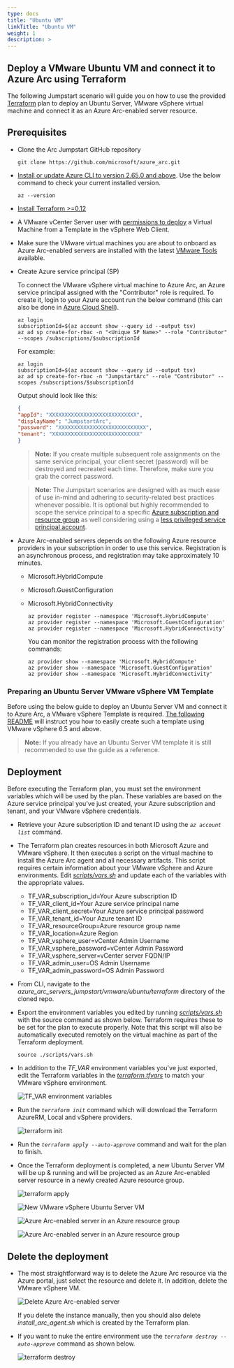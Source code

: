 ```yaml
---
type: docs
title: "Ubuntu VM"
linkTitle: "Ubuntu VM"
weight: 1
description: >
---
```


## Deploy a VMware Ubuntu VM and connect it to Azure Arc using Terraform

The following Jumpstart scenario will guide you on how to use the provided [Terraform](https://www.terraform.io/) plan to deploy an Ubuntu Server, VMware vSphere virtual machine and connect it as an Azure Arc-enabled server resource.

## Prerequisites

- Clone the Arc Jumpstart GitHub repository

    ```shell
    git clone https://github.com/microsoft/azure_arc.git
    ```

- [Install or update Azure CLI to version 2.65.0 and above](https://learn.microsoft.com/cli/azure/install-azure-cli?view=azure-cli-latest). Use the below command to check your current installed version.

  ```shell
  az --version
  ```

- [Install Terraform >=0.12](https://learn.hashicorp.com/terraform/getting-started/install.html)

- A VMware vCenter Server user with [permissions to deploy](https://docs.vmware.com/en/VMware-vSphere/7.0/com.vmware.vsphere.vm_admin.doc/GUID-4D0F8E63-2961-4B71-B365-BBFA24673FDB.html) a Virtual Machine from a Template in the vSphere Web Client.

- Make sure the VMware virtual machines you are about to onboard as Azure Arc-enabled servers are installed with the latest [VMware Tools](https://docs.vmware.com/en/VMware-Tools/index.html#:~:text=VMware%20Tools%20is%20a%20set,interactions%20with%20guest%20operating%20systems.&text=It%20includes%20a%20number%20of,for%20new%20guest%20operating%20systems.) available.

- Create Azure service principal (SP)

    To connect the VMware vSphere virtual machine to Azure Arc, an Azure service principal assigned with the "Contributor" role is required. To create it, login to your Azure account run the below command (this can also be done in [Azure Cloud Shell](https://shell.azure.com/)).

    ```shell
    az login
    subscriptionId=$(az account show --query id --output tsv)
    az ad sp create-for-rbac -n "<Unique SP Name>" --role "Contributor" --scopes /subscriptions/$subscriptionId
    ```

    For example:

    ```shell
    az login
    subscriptionId=$(az account show --query id --output tsv)
    az ad sp create-for-rbac -n "JumpstartArc" --role "Contributor" --scopes /subscriptions/$subscriptionId
    ```

    Output should look like this:

    ```json
    {
    "appId": "XXXXXXXXXXXXXXXXXXXXXXXXXXXX",
    "displayName": "JumpstartArc",
    "password": "XXXXXXXXXXXXXXXXXXXXXXXXXXXX",
    "tenant": "XXXXXXXXXXXXXXXXXXXXXXXXXXXX"
    }
    ```

    > **Note:** If you create multiple subsequent role assignments on the same service principal, your client secret (password) will be destroyed and recreated each time. Therefore, make sure you grab the correct password.

    > **Note:** The Jumpstart scenarios are designed with as much ease of use in-mind and adhering to security-related best practices whenever possible. It is optional but highly recommended to scope the service principal to a specific [Azure subscription and resource group](https://learn.microsoft.com/cli/azure/ad/sp?view=azure-cli-latest) as well considering using a [less privileged service principal account](https://learn.microsoft.com/azure/role-based-access-control/best-practices).

- Azure Arc-enabled servers depends on the following Azure resource providers in your subscription in order to use this service. Registration is an asynchronous process, and registration may take approximately 10 minutes.

  - Microsoft.HybridCompute
  - Microsoft.GuestConfiguration
  - Microsoft.HybridConnectivity

      ```shell
      az provider register --namespace 'Microsoft.HybridCompute'
      az provider register --namespace 'Microsoft.GuestConfiguration'
      az provider register --namespace 'Microsoft.HybridConnectivity'
      ```

      You can monitor the registration process with the following commands:

      ```shell
      az provider show --namespace 'Microsoft.HybridCompute'
      az provider show --namespace 'Microsoft.GuestConfiguration'
      az provider show --namespace 'Microsoft.HybridConnectivity'
      ```

### Preparing an Ubuntu Server VMware vSphere VM Template

Before using the below guide to deploy an Ubuntu Server VM and connect it to Azure Arc, a VMware vSphere Template is required. [The following README](../../vmware/vmware_terraform_ubuntu/vmware_ubuntu_template/) will instruct you how to easily create such a template using VMware vSphere 6.5 and above.

> **Note:** If you already have an Ubuntu Server VM template it is still recommended to use the guide as a reference.

## Deployment

Before executing the Terraform plan, you must set the environment variables which will be used by the plan. These variables are based on the Azure service principal you've just created, your Azure subscription and tenant, and your VMware vSphere credentials.

- Retrieve your Azure subscription ID and tenant ID using the *`az account list`* command.

- The Terraform plan creates resources in both Microsoft Azure and VMware vSphere. It then executes a script on the virtual machine to install the Azure Arc agent and all necessary artifacts. This script requires certain information about your VMware vSphere and Azure environments. Edit [_scripts/vars.sh_](https://github.com/microsoft/azure_arc/blob/main/azure_arc_servers_jumpstart/vmware/ubuntu/terraform/scripts/vars.sh) and update each of the variables with the appropriate values.

  - TF_VAR_subscription_id=Your Azure subscription ID
  - TF_VAR_client_id=Your Azure service principal name
  - TF_VAR_client_secret=Your Azure service principal password
  - TF_VAR_tenant_id=Your Azure tenant ID
  - TF_VAR_resourceGroup=Azure resource group name
  - TF_VAR_location=Azure Region
  - TF_VAR_vsphere_user=vCenter Admin Username
  - TF_VAR_vsphere_password=vCenter Admin Password
  - TF_VAR_vsphere_server=vCenter server FQDN/IP
  - TF_VAR_admin_user=OS Admin Username
  - TF_VAR_admin_password=OS Admin Password

- From CLI, navigate to the _azure_arc_servers_jumpstart/vmware/ubuntu/terraform_ directory of the cloned repo.

- Export the environment variables you edited by running [_scripts/vars.sh_](https://github.com/microsoft/azure_arc/blob/main/azure_arc_servers_jumpstart/vmware/ubuntu/terraform/scripts/vars.sh) with the source command as shown below. Terraform requires these to be set for the plan to execute properly. Note that this script will also be automatically executed remotely on the virtual machine as part of the Terraform deployment.

    ```source ./scripts/vars.sh```

- In addition to the _TF_VAR_ environment variables you've just exported, edit the Terraform variables in the [_terraform.tfvars_](https://github.com/microsoft/azure_arc/blob/main/azure_arc_servers_jumpstart/vmware/ubuntu/terraform/terraform.tfvars) to match your VMware vSphere environment.

    ![ TF_VAR environment variables](./01.png)

- Run the *`terraform init`* command which will download the Terraform AzureRM, Local and vSphere providers.

    ![terraform init](./02.png)

- Run the *`terraform apply --auto-approve`* command and wait for the plan to finish.

- Once the Terraform deployment is completed, a new Ubuntu Server VM will be up & running and will be projected as an Azure Arc-enabled server resource in a newly created Azure resource group.

    ![terraform apply](./03.png)

    ![New VMware vSphere Ubuntu Server VM](./04.png)

    ![Azure Arc-enabled server in an Azure resource group](./05.png)

    ![Azure Arc-enabled server in an Azure resource group](./06.png)

## Delete the deployment

- The most straightforward way is to delete the Azure Arc resource via the Azure portal, just select the resource and delete it. In addition, delete the VMware vSphere VM.

    ![Delete Azure Arc-enabled server](./07.png)

    If you delete the instance manually, then you should also delete _install_arc_agent.sh_ which is created by the Terraform plan.

- If you want to nuke the entire environment use the *`terraform destroy --auto-approve`* command as shown below.

    ![terraform destroy](./08.png)
